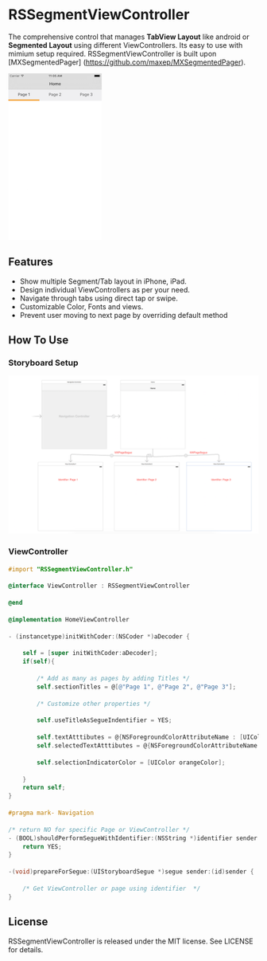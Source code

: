 # RSSegmentViewController

The comprehensive control that manages **TabView Layout** like android or **Segmented Layout** using different ViewControllers. Its easy to use with mimium setup required. RSSegmentViewController is built upon [MXSegmentedPager] (https://github.com/maxep/MXSegmentedPager).


![Alt text](/Images/display.png?raw=true "Main")


## Features

- Show multiple Segment/Tab layout in iPhone, iPad.
- Design individual ViewControllers as per your need.
- Navigate through tabs using direct tap or swipe.
- Customizable Color, Fonts and views.
- Prevent user moving to next page by overriding default method


## How To Use

### Storyboard Setup

![Alt text](/Images/setup.png?raw=true "Storyboard Setup")

### ViewController

```objective-c
#import "RSSegmentViewController.h"

@interface ViewController : RSSegmentViewController

@end

@implementation HomeViewController

- (instancetype)initWithCoder:(NSCoder *)aDecoder {
    
    self = [super initWithCoder:aDecoder];
    if(self){
        
        /* Add as many as pages by adding Titles */
        self.sectionTitles = @[@"Page 1", @"Page 2", @"Page 3"];
        
        /* Customize other properties */
        
        self.useTitleAsSegueIndentifier = YES;
        
        self.textAtttibutes = @{NSForegroundColorAttributeName : [UIColor darkGrayColor]};
        self.selectedTextAtttibutes = @{NSForegroundColorAttributeName : [UIColor blackColor]};
        
        self.selectionIndicatorColor = [UIColor orangeColor];
        
    }
    return self;
}

#pragma mark- Navigation

/* return NO for specific Page or ViewController */
- (BOOL)shouldPerformSegueWithIdentifier:(NSString *)identifier sender:(id)sender {
    return YES;
}

-(void)prepareForSegue:(UIStoryboardSegue *)segue sender:(id)sender {
    
    /* Get ViewController or page using identifier  */
}


```

## License

RSSegmentViewController is released under the MIT license. See LICENSE for details.
